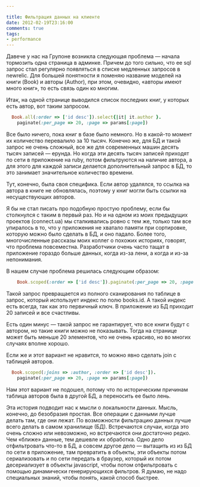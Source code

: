 ```yaml
---

title: Фильтрация данных на клиенте
date: 2012-02-19T23:16:00
comments: true
tags: 
- performance
---
```


Давече у нас на Групоне возникла следующая проблема — начала тормозить одна страница в админке. Причем до того сильно,
что ее sql запрос стал регулярно появляться в списке медленных запросов в newrelic. Для большей понятности я поменяю
название моделей на книги (Book) и авторы (Author), при этом, очевидно, «авторы имеют много книг», то есть связь один ко
многим.

<!--more-->

Итак, на одной странице выводился список последних книг, у которых есть автор, вот таким запросом.

```ruby
  Book.all(:order => ['id desc']).select{|it| it.author }.
    paginate(:per_page => 20, :page => params[:page])
```

Все было ничего, пока книг в базе было немного. Но в какой-то момент их количество перевалило за 10 тысяч. Конечно же,
для БД и такой запрос не очень сложный, все же для современных машин десять тысяч записей — ерунда. Но когда эти десять
тысяч записей приходят по сети в приложение на ruby, потом фильтруются на наличие автора, а для этого для каждой записи
делается дополнительный запрос в БД, то это занимает значительное количество времени.

Тут, конечно, была своя специфика. Если автор удалялся, то ссылка на автора в книге не обновлялась, поэтому у книг могли
быть ссылки на несуществующих авторов.

Я бы не стал писать про подобную простую проблему, если бы столкнулся с таким в первый раз. Но и на одном из моих
предыдущих проектов (connect.ua) мы сталкивались ровно с тем же, только там все упиралось в то, что у приложения не
хватало памяти при сортировке, которую можно было сделать в БД, и оно падало. Более того, многочисленные рассказы моих
коллег о похожих историях, говорят, что проблема повсеместна. Разработчики очень часто тащат в приложение гораздо больше
данных, когда из-за лени, а когда и из-за непонимания.

В нашем случае проблема решилась следующим образом:

```ruby
	Book.scoped(:order => ['id desc']).paginate(:per_page => 20, :page => params[:page])
```

Такой запрос превращается из полного сканирования по таблице в запрос, который использует индекс по полю books.id. А
такой индекс есть всегда, так как это первичный ключ. В приложение из БД приходит 20 записей и все счастливы.

Есть один минус — такой запрос не гарантирует, что все книги будут с автором, но такие книги можно не показывать. Тогда
на странице может быть меньше 20 элементов, что не очень красиво, но во многих случаях вполне хорошо.

Если же и этот вариант не нравится, то можно явно сделать join с таблицей авторов.

```ruby
  Book.scoped(:joins => :author, :order => ['id desc']).
    paginate(:per_page => 20, :page => params[:page])
```

Нам этот вариант не подошел, потому что по историческим причинам таблица авторов была в другой БД, а переносить ее было
лень.

Эта история подводит нас к мысли о локальности данных. Мысль, конечно, до безобразия простая. Все операции с данными
лучше делать там, где они лежат. По возможности фильтрацию данных лучше всего делать в самом хранилище (БД). Встречаются случаи,
когда это очень сложно или невозможно, но встречаются они достаточно редко. Чем «ближе» данные, тем дешевле их
обработка. Одно дело отфильтровать что-то в БД, а совсем другое дело — вытащить из из БД по сети в приложение, там
превратить в объекты, эти объекты потом сериализовать и по сети передать в браузер, который их потом десериализует в 
объекты javascript, чтобы потом отфильтровать с помощью динамически генерирующихся фильтров. Я думаю, не надо
специальных знаний, чтобы понять, какой способ быстрее.
